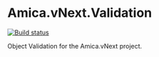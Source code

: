Amica.vNext.Validation
======================
[![Build status](https://ci.appveyor.com/api/projects/status/lwubcur9s84aqf9w?svg=true)](https://ci.appveyor.com/project/nicolaiarocci/amica-vnext-validation)

Object Validation for the Amica.vNext project.